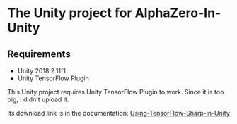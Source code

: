 # The Unity project for AlphaZero-In-Unity

## Requirements

* Unity 2018.2.11f1
* Unity TensorFlow Plugin

This Unity project requires Unity TensorFlow Plugin to work. Since it is too big, I didn't upload it.

Its download link is in the documentation: [Using-TensorFlow-Sharp-in-Unity](https://github.com/Unity-Technologies/ml-agents/blob/0.5.0/docs/Using-TensorFlow-Sharp-in-Unity.md)